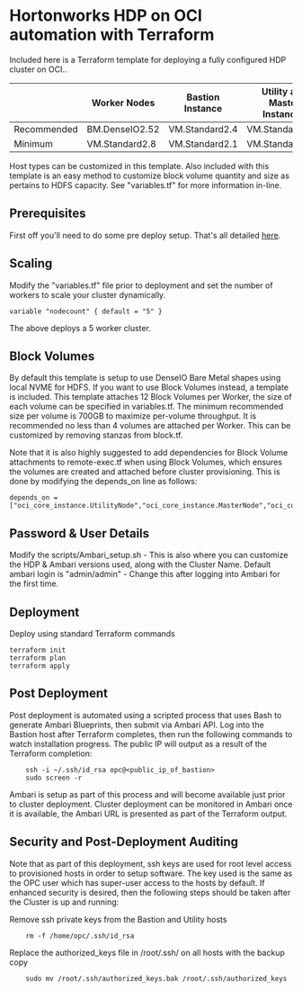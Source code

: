 # Hortonworks HDP on OCI automation with Terraform
Included here is a Terraform template for deploying a fully configured HDP cluster on OCI..

|             | Worker Nodes   | Bastion Instance | Utility and Master Instances |
|-------------|----------------|------------------|------------------------------|
| Recommended | BM.DenseIO2.52 | VM.Standard2.4   | VM.Standard2.16              |
| Minimum     | VM.Standard2.8 | VM.Standard2.1   | VM.Standard2.8               |

Host types can be customized in this template.   Also included with this template is an easy method to customize block volume quantity and size as pertains to HDFS capacity.   See "variables.tf" for more information in-line.

## Prerequisites
First off you'll need to do some pre deploy setup.  That's all detailed [here](https://github.com/oracle/oci-quickstart-prerequisites).

## Scaling

Modify the "variables.tf" file prior to deployment and set the number of workers to scale your cluster dynamically.

	variable "nodecount" { default = "5" }

The above deploys a 5 worker cluster.

## Block Volumes

By default this template is setup to use DenseIO Bare Metal shapes using local NVME for HDFS.  If you want to use Block Volumes instead, a template is included.  This template attaches 12 Block Volumes per Worker, the size of each volume can be specified in variables.tf.   The minimum recommended size per volume is 700GB to maximize per-volume throughput.  It is recommended no less than 4 volumes are attached per Worker.   This can be customized by removing stanzas from block.tf.

Note that it is also highly suggested to add dependencies for Block Volume attachments to remote-exec.tf when using Block Volumes, which ensures the volumes are created and attached before cluster provisioning.  This is done by modifying the depends_on line as follows:

	depends_on = ["oci_core_instance.UtilityNode","oci_core_instance.MasterNode","oci_core_instance.WorkerNode","oci_core_instance.Bastion","oci_core_volume_attachment.Worker1","oci_core_volume_attachment.Worker2","oci_core_volume_attachment.Worker3","oci_core_volume_attachment.Worker4","oci_core_volume_attachment.Worker5","oci_core_volume_attachment.Worker6","oci_core_volume_attachment.Worker7","oci_core_volume_attachment.Worker8","oci_core_volume_attachment.Worker9","oci_core_volume_attachment.Worker10","oci_core_volume_attachment.Worker11","oci_core_volume_attachment.Worker12"]

## Password & User Details

Modify the scripts/Ambari_setup.sh - This is also where you can customize the HDP & Ambari versions used, along with the Cluster Name.  Default ambari login is "admin/admin" - Change this after logging into Ambari for the first time.

## Deployment

Deploy using standard Terraform commands

	terraform init
	terraform plan
	terraform apply

## Post Deployment

Post deployment is automated using a scripted process that uses Bash to generate Ambari Blueprints, then submit via Ambari API. Log into the Bastion host after Terraform completes, then run the following commands to watch installation progress.  The public IP will output as a result of the Terraform completion:

        ssh -i ~/.ssh/id_rsa opc@<public_ip_of_bastion>
        sudo screen -r

Ambari is setup as part of this process and will become available just prior to cluster deployment.   Cluster deployment can be monitored in Ambari once it is available, the Ambari URL is presented as part of the Terraform output.

## Security and Post-Deployment Auditing

Note that as part of this deployment, ssh keys are used for root level access to provisioned hosts in order to setup software.  The key used is the same as the OPC user which has super-user access to the hosts by default.   If enhanced security is desired, then the following steps should be taken after the Cluster is up and running:

Remove ssh private keys from the Bastion and Utility hosts

        rm -f /home/opc/.ssh/id_rsa

Replace the authorized_keys file in /root/.ssh/ on all hosts with the backup copy

        sudo mv /root/.ssh/authorized_keys.bak /root/.ssh/authorized_keys
